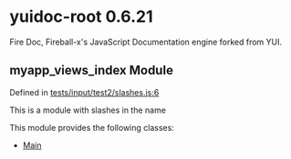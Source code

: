 
# yuidoc-root 0.6.21

Fire Doc, Fireball-x&#x27;s JavaScript Documentation engine forked from YUI.


## myapp_views_index Module



Defined in [tests/input/test2/slashes.js:6](../files/tests_input_test2_slashes.js.html#l6)



This is a module with slashes in the name


This module provides the following classes:
  - [Main](../classes/Main.md)


